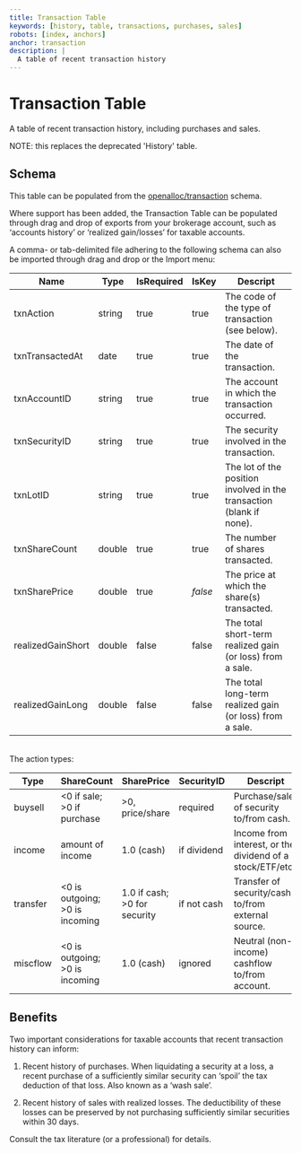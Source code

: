 ```yaml
---
title: Transaction Table
keywords: [history, table, transactions, purchases, sales]
robots: [index, anchors]
anchor: transaction
description: |
  A table of recent transaction history
---
```


# Transaction Table

A table of recent transaction history, including purchases and sales.

NOTE: this replaces the deprecated 'History' table.

## Schema

This table can be populated from the [openalloc/transaction](https://github.com/open-portfolio/AllocData#mtransaction) schema.

Where support has been added, the Transaction Table can be populated through
drag and drop of exports from your brokerage account, such as ‘accounts
history’ or ‘realized gain/losses’ for taxable accounts.

A comma- or tab-delimited file adhering to the following schema can also be imported through
drag and drop or the Import menu:

| Name | Type | IsRequired | IsKey | Descript |
| ---- | ---- | ---------- | ----- | -------- |
| txnAction | string | true | true | The code of the type of transaction (see below). |
| txnTransactedAt | date | true | true | The date of the transaction. |
| txnAccountID | string | true | true | The account in which the transaction occurred. |
| txnSecurityID | string | true | true | The security involved in the transaction. |
| txnLotID | string | true | true | The lot of the position involved in the transaction (blank if none). |
| txnShareCount | double | true | true | The number of shares transacted. |
| txnSharePrice | double | true | *false* | The price at which the share(s) transacted. |
| realizedGainShort | double | false | false | The total short-term realized gain (or loss) from a sale. |
| realizedGainLong | double | false | false | The total long-term realized gain (or loss) from a sale. |

<br/>
The action types:

| Type | ShareCount | SharePrice | SecurityID | Descript |
| ---- | ---------- | ---------- | ---------- | -------- |
| buysell | \<0 if sale; \>0 if purchase | \>0, price/share | required | Purchase/sale of security to/from cash. | 
| income | amount of income | 1.0 (cash) | if dividend | Income from interest, or the dividend of a stock/ETF/etc.. | 
| transfer | \<0 is outgoing; \>0 is incoming | 1.0 if cash; \>0 for security | if not cash | Transfer of security/cash to/from external source. | 
| miscflow | \<0 is outgoing; \>0 is incoming | 1.0 (cash) | ignored | Neutral (non-income) cashflow to/from account. | 

## Benefits

Two important considerations for taxable accounts that recent transaction
history can inform: 

1. Recent history of purchases. When liquidating a security
   at a loss, a recent purchase of a sufficiently similar security can
   ‘spoil’ the tax deduction of that loss. Also known as a ‘wash sale’.

2. Recent history of sales with realized losses. The deductibility of
   these losses can be preserved by not purchasing sufficiently similar
   securities within 30 days. 

Consult the tax literature (or a professional) for details.

